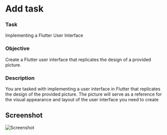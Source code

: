 # Add task

### Task

Implementing a Flutter User Interface

### Objective

Create a Flutter user interface that replicates the design of a provided picture.

### Description

You are tasked with implementing a user interface in Flutter that replicates the design of the provided picture. The picture will serve as a reference for the visual appearance and layout of the user interface you need to create

## Screenshot

![Screenshot](https://github.com/meraf00/2023-project-phase-mobile-tasks/blob/main/on-boarding/task_detail/screenshot/screenshot.png?raw=true)
